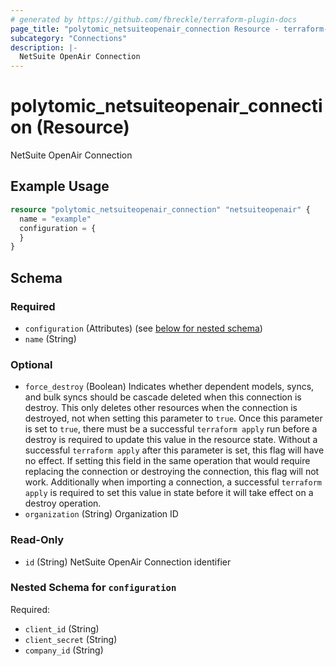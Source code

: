 ```yaml
---
# generated by https://github.com/fbreckle/terraform-plugin-docs
page_title: "polytomic_netsuiteopenair_connection Resource - terraform-provider-polytomic"
subcategory: "Connections"
description: |-
  NetSuite OpenAir Connection
---
```


# polytomic_netsuiteopenair_connection (Resource)

NetSuite OpenAir Connection

## Example Usage

```terraform
resource "polytomic_netsuiteopenair_connection" "netsuiteopenair" {
  name = "example"
  configuration = {
  }
}
```

<!-- schema generated by tfplugindocs -->
## Schema

### Required

- `configuration` (Attributes) (see [below for nested schema](#nestedatt--configuration))
- `name` (String)

### Optional

- `force_destroy` (Boolean) Indicates whether dependent models, syncs, and bulk syncs should be cascade deleted when this connection is destroy. This only deletes other resources when the connection is destroyed, not when setting this parameter to `true`. Once this parameter is set to `true`, there must be a successful `terraform apply` run before a destroy is required to update this value in the resource state. Without a successful `terraform apply` after this parameter is set, this flag will have no effect. If setting this field in the same operation that would require replacing the connection or destroying the connection, this flag will not work. Additionally when importing a connection, a successful `terraform apply` is required to set this value in state before it will take effect on a destroy operation.
- `organization` (String) Organization ID

### Read-Only

- `id` (String) NetSuite OpenAir Connection identifier

<a id="nestedatt--configuration"></a>
### Nested Schema for `configuration`

Required:

- `client_id` (String)
- `client_secret` (String)
- `company_id` (String)


